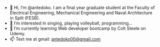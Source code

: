 - 👋 Hi, I’m @antedoko. I am a final year graduate student at the Faculty of Electrical Engineering, Mechanical Engineering and Naval Architecture in Split (FESB).
- 👀 I’m interested in singing, playing volleyball, programming...
- 🌱 I’m currently learning Web developer bootcamp by Colt Steele on Udemy. 
- 📫 Text me at gmail: antedoko00@gmail.com

<!---
antedoko/antedoko is a ✨ special ✨ repository because its `README.md` (this file) appears on your GitHub profile.
You can click the Preview link to take a look at your changes.
--->
